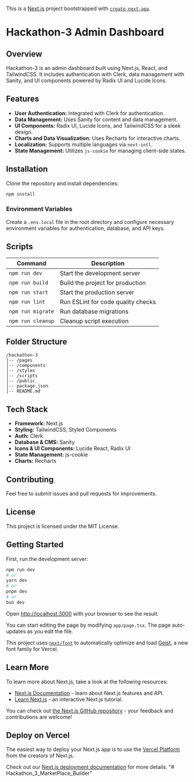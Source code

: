 This is a [Next.js](https://nextjs.org) project bootstrapped with [`create-next-app`](https://nextjs.org/docs/app/api-reference/cli/create-next-app).


# Hackathon-3 Admin Dashboard

## Overview
Hackathon-3 is an admin dashboard built using Next.js, React, and TailwindCSS. It includes authentication with Clerk, data management with Sanity, and UI components powered by Radix UI and Lucide Icons.

## Features
- **User Authentication:** Integrated with Clerk for authentication.
- **Data Management:** Uses Sanity for content and data management.
- **UI Components:** Radix UI, Lucide Icons, and TailwindCSS for a sleek design.
- **Charts and Data Visualization:** Uses Recharts for interactive charts.
- **Localization:** Supports multiple languages via `next-intl`.
- **State Management:** Utilizes `js-cookie` for managing client-side states.

## Installation

Clone the repository and install dependencies:
```sh
npm install
```

### Environment Variables
Create a `.env.local` file in the root directory and configure necessary environment variables for authentication, database, and API keys.

## Scripts
| Command      | Description                      |
|-------------|----------------------------------|
| `npm run dev` | Start the development server   |
| `npm run build` | Build the project for production |
| `npm run start` | Start the production server  |
| `npm run lint` | Run ESLint for code quality checks |
| `npm run migrate` | Run database migrations |
| `npm run cleanup` | Cleanup script execution |

## Folder Structure
```
/hackathon-3
│-- /pages
│-- /components
│-- /styles
│-- /scripts
│-- /public
│-- package.json
│-- README.md
```

## Tech Stack
- **Framework:** Next.js
- **Styling:** TailwindCSS, Styled Components
- **Auth:** Clerk
- **Database & CMS:** Sanity
- **Icons & UI Components:** Lucide React, Radix UI
- **State Management:** js-cookie
- **Charts:** Recharts

## Contributing
Feel free to submit issues and pull requests for improvements.

## License
This project is licensed under the MIT License.



## Getting Started

First, run the development server:

```bash
npm run dev
# or
yarn dev
# or
pnpm dev
# or
bun dev
```

Open [http://localhost:3000](http://localhost:3000) with your browser to see the result.

You can start editing the page by modifying `app/page.tsx`. The page auto-updates as you edit the file.

This project uses [`next/font`](https://nextjs.org/docs/app/building-your-application/optimizing/fonts) to automatically optimize and load [Geist](https://vercel.com/font), a new font family for Vercel.

## Learn More

To learn more about Next.js, take a look at the following resources:

- [Next.js Documentation](https://nextjs.org/docs) - learn about Next.js features and API.
- [Learn Next.js](https://nextjs.org/learn) - an interactive Next.js tutorial.

You can check out [the Next.js GitHub repository](https://github.com/vercel/next.js) - your feedback and contributions are welcome!

## Deploy on Vercel

The easiest way to deploy your Next.js app is to use the [Vercel Platform](https://vercel.com/new?utm_medium=default-template&filter=next.js&utm_source=create-next-app&utm_campaign=create-next-app-readme) from the creators of Next.js.

Check out our [Next.js deployment documentation](https://nextjs.org/docs/app/building-your-application/deploying) for more details.
"# Hackathon_3_MarketPlace_Builder" 
